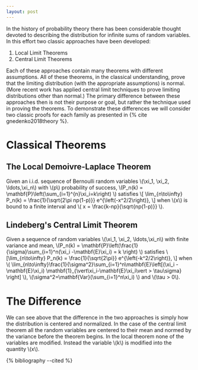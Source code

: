 ```yaml
---
layout: post
---
```

In the history of probability theory there has been considerable thought devoted to describing the distribution for infinite sums of random variables. In this effort two classic approaches have been developed:

1. Local Limit Theorems
2. Central Limit Theorems

Each of these approaches contain many theorems with different assumptions. All of these theorems, in the classical understanding, prove that the limiting distribution (with the appropriate assumptions) is normal. (More recent work has applied central limit techniques to prove limiting distributions other than normal.) The primary difference between these approaches then is not their purpose or goal, but rather the technique used in proving the theorems. To demonstrate these differences we will consider two classic proofs for each family as presented in {% cite  gnedenko2018theory %}.

# Classical Theorems

## The Local Demoivre-Laplace Theorem

Given an i.i.d. sequence of Bernoulli random variables \\(\xi_1, \xi_2, \ldots,\xi_n\\) with \\(p\\) probability of success, \\(P_n(k) = \mathbf{P}\left(\sum_{i=1}^{n}\xi_i=k\right) \\) satisfies \\[ \lim_{n\to\infty} P_n(k) = \frac{1}{\sqrt{2\pi np(1-p)}} e^{\left(-x^2/2\right)}, \\] when \\(x\\) is bound to a finite interval and \\( x = \frac{k-np}{\sqrt{np(1-p)}} \\).

## Lindeberg's Central Limit Theorem

Given a sequence of random variables \\(\xi_1, \xi_2, \ldots,\xi_n\\) with finite variance and mean, \\(P_n(k) = \mathbf{P}\left(\frac{1}{\sigma}\sum_{i=1}^n\(\xi_i -\mathbf{E}\xi_i) = k \right) \\) satisfies \\[\lim_{n\to\infty} P_n(k) = \frac{1}{\sqrt{2\pi}} e^{\left(-k^2/2\right)}, \\] when \\( \lim_{n\to\infty}\frac{1}{\sigma^2}\sum_{i=1}^n\mathbf{E}\left[(\xi_i - \mathbf{E}\xi_i) \mathbf{1}\_{\vert\xi_i-\mathbf{E}\xi_i\vert > \tau\sigma} \right] \\), \\(\sigma^2=\mathbf{Var}(\sum_{i=1}^n\xi_i) \\) and \\(\tau > 0\\).


# The Difference

We can see above that the difference in the two approaches is simply how the distribution is centered and normalized. In the case of the central limit theorem all the random variables are centered to their mean and normed by the variance before the theorem begins. In the local theorem none of the variables are modified. Instead the variable \\(k\\) is modified into the quantity \\(x\\).

{% bibliography --cited %}
